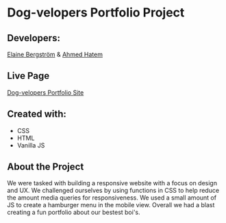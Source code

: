 # Dog-velopers Portfolio Project

## Developers:

[Elaine Bergström](https://github.com/theCorgiCoder) & [Ahmed Hatem](https://github.com/aHatem97)

## Live Page

[Dog-velopers Portfolio Site](https://thecorgicoder.github.io/dog-velopers-portfolio/)

## Created with:

- CSS
- HTML
- Vanilla JS

## About the Project

We were tasked with building a responsive website with a focus on design and UX. We challenged ourselves
by using functions in CSS to help reduce the amount media queries for responsiveness. We used a small
amount of JS to create a hamburger menu in the mobile view. Overall we had a blast creating a fun
portfolio about our bestest boi's.
